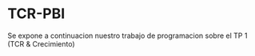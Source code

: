# TCR-PBI

Se expone a continuacion nuestro trabajo de programacion sobre el TP 1 (TCR & Crecimiento)
